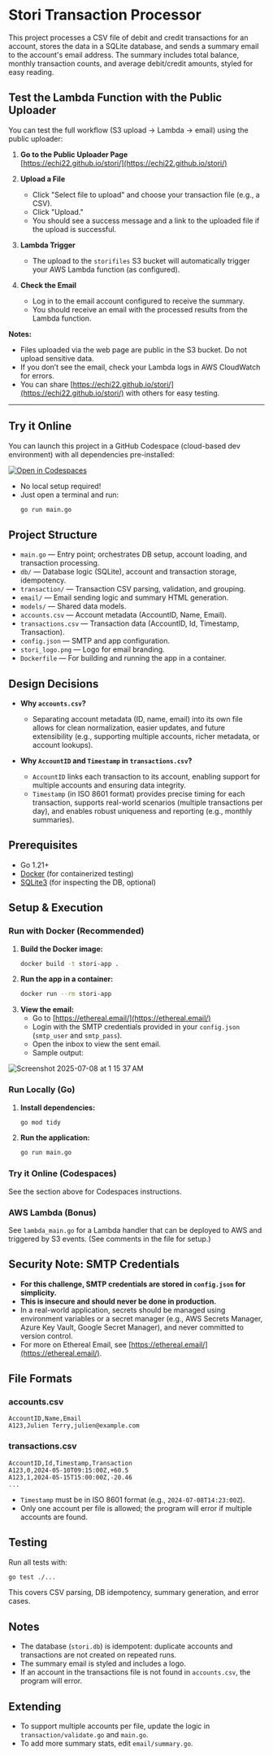 # Stori Transaction Processor

This project processes a CSV file of debit and credit transactions for an account, stores the data in a SQLite database, and sends a summary email to the account's email address. The summary includes total balance, monthly transaction counts, and average debit/credit amounts, styled for easy reading.

## Test the Lambda Function with the Public Uploader

You can test the full workflow (S3 upload → Lambda → email) using the public uploader:

1. **Go to the Public Uploader Page**  
   [https://echi22.github.io/stori/](https://echi22.github.io/stori/)

2. **Upload a File**  
   - Click "Select file to upload" and choose your transaction file (e.g., a CSV).
   - Click "Upload."
   - You should see a success message and a link to the uploaded file if the upload is successful.

3. **Lambda Trigger**  
   - The upload to the `storifiles` S3 bucket will automatically trigger your AWS Lambda function (as configured).

4. **Check the Email**  
   - Log in to the email account configured to receive the summary.
   - You should receive an email with the processed results from the Lambda function.

**Notes:**
- Files uploaded via the web page are public in the S3 bucket. Do not upload sensitive data.
- If you don’t see the email, check your Lambda logs in AWS CloudWatch for errors.
- You can share [https://echi22.github.io/stori/](https://echi22.github.io/stori/) with others for easy testing.

---

## Try it Online

You can launch this project in a GitHub Codespace (cloud-based dev environment) with all dependencies pre-installed:

[![Open in Codespaces](https://github.com/codespaces/badge.svg)](https://github.com/codespaces/new/echi22/stori)

- No local setup required!
- Just open a terminal and run:
  ```sh
  go run main.go
  ```

## Project Structure

- `main.go` — Entry point; orchestrates DB setup, account loading, and transaction processing.
- `db/` — Database logic (SQLite), account and transaction storage, idempotency.
- `transaction/` — Transaction CSV parsing, validation, and grouping.
- `email/` — Email sending logic and summary HTML generation.
- `models/` — Shared data models.
- `accounts.csv` — Account metadata (AccountID, Name, Email).
- `transactions.csv` — Transaction data (AccountID, Id, Timestamp, Transaction).
- `config.json` — SMTP and app configuration.
- `stori_logo.png` — Logo for email branding.
- `Dockerfile` — For building and running the app in a container.

## Design Decisions

- **Why `accounts.csv`?**
  - Separating account metadata (ID, name, email) into its own file allows for clean normalization, easier updates, and future extensibility (e.g., supporting multiple accounts, richer metadata, or account lookups).

- **Why `AccountID` and `Timestamp` in `transactions.csv`?**
  - `AccountID` links each transaction to its account, enabling support for multiple accounts and ensuring data integrity.
  - `Timestamp` (in ISO 8601 format) provides precise timing for each transaction, supports real-world scenarios (multiple transactions per day), and enables robust uniqueness and reporting (e.g., monthly summaries).

## Prerequisites

- Go 1.21+
- [Docker](https://www.docker.com/) (for containerized testing)
- [SQLite3](https://www.sqlite.org/index.html) (for inspecting the DB, optional)

## Setup & Execution

### Run with Docker (Recommended)

1. **Build the Docker image:**
   ```sh
   docker build -t stori-app .
   ```
2. **Run the app in a container:**
   ```sh
   docker run --rm stori-app
   ```
3. **View the email:**
   - Go to [https://ethereal.email/](https://ethereal.email/)
   - Login with the SMTP credentials provided in your `config.json` (`smtp_user` and `smtp_pass`).
   - Open the inbox to view the sent email.
   - Sample output:

![Screenshot 2025-07-08 at 1 15 37 AM](https://github.com/user-attachments/assets/336d8d06-d505-4702-88fc-6685294abb6b)

### Run Locally (Go)

1. **Install dependencies:**
   ```sh
   go mod tidy
   ```
2. **Run the application:**
   ```sh
   go run main.go
   ```

### Try it Online (Codespaces)

See the section above for Codespaces instructions.

### AWS Lambda (Bonus)

See `lambda_main.go` for a Lambda handler that can be deployed to AWS and triggered by S3 events. (See comments in the file for setup.)

## Security Note: SMTP Credentials

- **For this challenge, SMTP credentials are stored in `config.json` for simplicity.**
- **This is insecure and should never be done in production.**
- In a real-world application, secrets should be managed using environment variables or a secret manager (e.g., AWS Secrets Manager, Azure Key Vault, Google Secret Manager), and never committed to version control.
- For more on Ethereal Email, see [https://ethereal.email/](https://ethereal.email/).

## File Formats

### accounts.csv
```
AccountID,Name,Email
A123,Julien Terry,julien@example.com
```

### transactions.csv
```
AccountID,Id,Timestamp,Transaction
A123,0,2024-05-10T09:15:00Z,+60.5
A123,1,2024-05-15T15:00:00Z,-20.46
...
```
- `Timestamp` must be in ISO 8601 format (e.g., `2024-07-08T14:23:00Z`).
- Only one account per file is allowed; the program will error if multiple accounts are found.

## Testing

Run all tests with:
```sh
go test ./...
```
This covers CSV parsing, DB idempotency, summary generation, and error cases.

## Notes
- The database (`stori.db`) is idempotent: duplicate accounts and transactions are not created on repeated runs.
- The summary email is styled and includes a logo.
- If an account in the transactions file is not found in `accounts.csv`, the program will error.

## Extending
- To support multiple accounts per file, update the logic in `transaction/validate.go` and `main.go`.
- To add more summary stats, edit `email/summary.go`.



